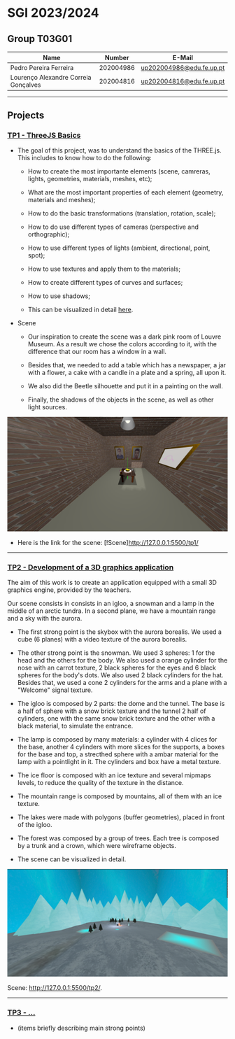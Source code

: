 # SGI 2023/2024

## Group T03G01
| Name             | Number    | E-Mail             |
| ---------------- | --------- | ------------------ |
| Pedro Pereira Ferreira         | 202004986 | up202004986@edu.fe.up.pt                |
| Lourenço Alexandre Correia Gonçalves         | 202004816 | up202004816@edu.fe.up.pt                |

----

## Projects

### [TP1 - ThreeJS Basics](tp1)

- The goal of this project, was to understand the basics of the THREE.js. This includes to know how to do the following:
  - How to create the most importante elements (scene, camreras, lights, geometries, materials, meshes, etc);
  - What are the most important properties of each element (geometry, materials and meshes);
  - How to do the basic transformations (translation, rotation, scale);
  - How to do use different types of cameras (perspective and orthographic);
  - How to use different types of lights (ambient, directional, point, spot);
  - How to use textures and apply them to the materials;
  - How to create different types of curves and surfaces;
  - How to use shadows;

  - This can be visualized in detail [here](./tp1/README.md).

- Scene
  - Our inspiration to create the scene was a dark pink room of Louvre Museum. As a result we chose the colors according to it, with the difference that our room has a window in a wall.

  - Besides that, we needed to add a table which has a newspaper, a jar with a flower, a cake with a candle in a plate and a spring, all upon it.

  - We also did the Beetle silhouette and put it in a painting on the wall.

  - Finally, the shadows of the objects in the scene, as well as other light sources.

![Final Scene](./tp1/screenshots/final_scene.png)

- Here is the link for the scene: 
[!Scene]http://127.0.0.1:5500/tp1/
-----

### [TP2 - Development of a 3D graphics application](tp2)

The aim of this work is to create an application equipped with a small 3D graphics engine, provided by the teachers.

Our scene consists in  consists in an igloo, a snowman and a lamp in the middle of an arctic tundra. In a second plane, we have a mountain range and a sky with the aurora.

- The first strong point is the skybox with the aurora borealis. We used a cube (6 planes) with a video texture of the aurora borealis.

- The other strong point is the snowman. We used 3 spheres: 1 for the head and the others for the body. We also used a orange cylinder for the nose with an carrot texture, 2 black spheres for the eyes and 6 black spheres for the body's dots. We also used 2 black cylinders for the hat. Besides that, we used a cone 2 cylinders for the arms and a plane with a "Welcome" signal texture.

- The igloo is composed by 2 parts: the dome and the tunnel. The base is a half of sphere with a snow brick texture and the tunnel 2 half of cylinders, one with the same snow brick texture and the other with a black material, to simulate the entrance.

- The lamp is composed by many materials: a cylinder with 4 clices for the base, another 4 cylinders with more slices for the supports, a boxes for the base and top, a strecthed sphere with a ambar material for the lamp with a pointlight in it. The cylinders and box have a metal texture.

- The ice floor is composed with an ice texture and several mipmaps levels, to reduce the quality of the texture in the distance.

- The mountain range is composed by mountains, all of them with an ice texture.

- The lakes were made with polygons (buffer geometries), placed in front of the igloo.

- The forest was composed by a group of trees. Each tree is composed by a trunk and a crown, which were wireframe objects. 

- The scene can be visualized in detail.

![Final Scene](./tp2/screenshots/final_scene.png)

Scene: http://127.0.0.1:5500/tp2/.

----

### [TP3 - ...](tp3)
- (items briefly describing main strong points)

